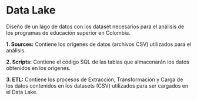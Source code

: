 # Data Lake

Diseño de un lago de datos con los dataset necesarios para el análisis de los programas de educación superior en Colombia.


**1. Sources:** Contiene los orígenes de datos (archivos CSV) utilizados para el análisis.

**2. Scripts:** Contiene el código SQL de las tablas que almacenarán los datos obtenidos en los orígenes.

**3. ETL:** Contiene los procesos de Extracción, Transformación y Carga de los datos contenidos en los datasets (CSV) utilizados para ser cargados en el Data Lake.
